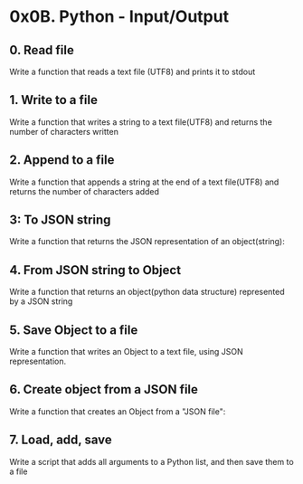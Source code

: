 # 0x0B. Python - Input/Output

## 0. Read file
Write a function that reads a text file (UTF8) and prints it to stdout

## 1. Write to a file
Write a function that writes a string to a text file(UTF8) and returns the number of characters written

## 2. Append to a file
Write a function that appends a string at the end of a text file(UTF8) and returns the number of characters added

## 3: To JSON string
Write a function that returns the JSON representation of an object(string):

## 4. From JSON string to Object
Write a function that returns an object(python data structure) represented by a JSON string

## 5. Save Object to a file
Write a function that writes an Object to a text file, using JSON representation.

## 6. Create object from a JSON file
Write a function that creates an Object from a "JSON file":

## 7. Load, add, save
Write a script that adds all arguments to a Python list, and then save them to a file
